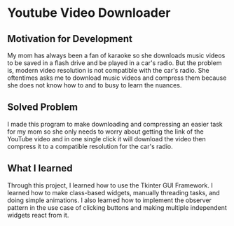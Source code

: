 # Youtube Video Downloader

## Motivation for Development

My mom has always been a fan of karaoke so she downloads music videos to be saved
in a flash drive and be played in a car's radio. But the problem is, modern video resolution
is not compatible with the car's radio. She oftentimes asks me to download music videos and compress
them because she does not know how to and to busy to learn the nuances.

## Solved Problem

I made this program to make downloading and compressing an easier task for my mom so she only needs
to worry about getting the link of the YouTube video and in one single click it will download the video
then compress it to a compatible resolution for the car's radio.

## What I learned

Through this project, I learned how to use the Tkinter GUI Framework. I learned how to make class-based widgets, manually
threading tasks, and doing simple animations. I also learned how to implement the observer pattern in the use case of clicking buttons
and making multiple independent widgets react from it.
